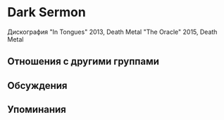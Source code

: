 # Dark Sermon

Дискография
"In Tongues" 2013, Death Metal
"The Oracle" 2015, Death Metal

## Отношения с другими группами


## Обсуждения


## Упоминания

